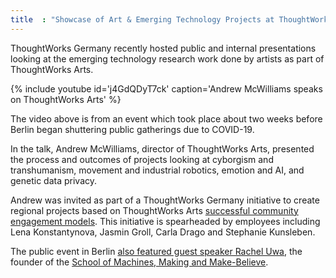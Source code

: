 ```yaml
---
title  : "Showcase of Art & Emerging Technology Projects at ThoughtWorks Germany"
---
```

ThoughtWorks Germany recently hosted public and internal presentations looking at the emerging technology research work done by artists as part of ThoughtWorks Arts.

{% include youtube id='j4GdQDyT7ck'
   caption='Andrew McWilliams speaks on ThoughtWorks Arts' %}

The video above is from an event which took place about two weeks before Berlin began shuttering public gatherings due to COVID-19.

<!--excerpt-ends-->

In the talk, Andrew McWilliams, director of ThoughtWorks Arts, presented the process and outcomes of projects looking at cyborgism and transhumanism, movement and industrial robotics, emotion and AI, and genetic data privacy.

Andrew was invited as part of a ThoughtWorks Germany initiative to create regional projects based on ThoughtWorks Arts [successful community engagement models](/programs/). This initiative is spearheaded by employees including Lena Konstantynova, Jasmin Groll, Carla Drago and Stephanie Kunsleben.

The public event in Berlin [also featured guest speaker Rachel Uwa](/blog/rachel-uwa-school-machines-making-make-believe/), the founder of the [School of Machines, Making and Make-Believe](http://schoolofma.org/).